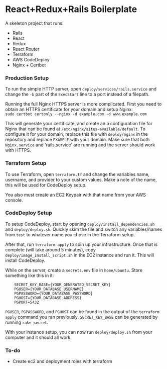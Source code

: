 # React+Redux+Rails Boilerplate
A skeleton project that runs:
- Rails
- React
- Redux
- React Router
- Terraform
- AWS CodeDeploy
- Nginx + Certbot

### Production Setup
To run the simple HTTP server, open `deploy/services/rails.service` and change the `-b` part of the `ExecStart` line to a port instead of a filepath.  
  
Running the full Nginx HTTPS server is more complicated. First you need to obtain an HTTPS certificate for your domain and setup Nginx:  
`sudo certbot certonly --nginx -d example.com -d www.example.com`
  
This will generate your certificate, and create an a configuration file for Nginx that can be found at `/etc/nginx/sites-available/default`. To configure it for your domain, replace this file with `deploy/nginx` in the repository and replace `EXAMPLE` with your domain. Make sure that both `Nginx.service` and 'rails.service' are running and the server should work with HTTPS.

### Terraform Setup
To use Terraform, open `terraform.tf` and change the variables name, username, and provider to your custom values. Make a note of the name, this will be used for CodeDeploy setup.

You also must create an EC2 Keypair with that name from your AWS console.

### CodeDeploy Setup
To setup CodeDeploy, start by opening `deploy/install_dependencies.sh` and `deploy/deploy.sh`. Quickly skim the file and switch any variables/names from `test` to whatever name you chose in the Terraform setup.  
  
After that, run `terraform apply` to spin up your infrastructure. Once that is complete (will take around 5 minutes), copy `deploy/image_install_script.sh` in the EC2 instance and run it. This will install CodeDeploy.  
  
While on the server, create a `secrets.env` file in `home/ubuntu`. Store something like this in it:  
```
    SECRET_KEY_BASE={YOUR_GENERATED_SECRET_KEY}
    PGUSER={YOUR_DATABASE_USERNAME}
    PGPASSWORD={YOUR_DATABASE_PASSWORD}
    PGHOST={YOUR_DATABASE_ADDRESS}
    PGPORT=5432
```  
`PGUSER`, `PGPASSWORD`, and `PGHOST` can be found in the output of the `terraform apply` command you ran previously. `SECRET_KEY_BASE` can be generated by running `rake secret`.  
  
With your instance setup, you can now run `deploy/deploy.sh` from your computer and it should all work.

### To-do
- Create ec2 and deployment roles with terraform
